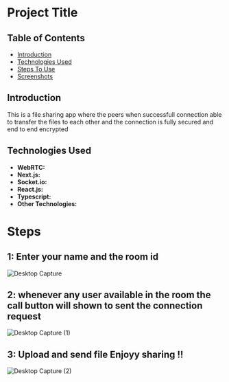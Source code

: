# Project Title

## Table of Contents

- [Introduction](#introduction)
- [Technologies Used](#technologies-used)
- [Steps To Use](#technologies-used)
- [Screenshots](#screenshots)

## Introduction

This is a file sharing app where the peers when successfull connection able to transfer the files to each other and the connection is fully secured and end to end encrypted

## Technologies Used

- **WebRTC:**
- **Next.js:** 
- **Socket.io:** 
- **React.js:** 
- **Typescript:** 
- **Other Technologies:**
  

# Steps
## 1: Enter your name and the room id
![Desktop Capture](https://github.com/singhJasvinder101/XShare/assets/131908922/3e43d5d7-8cab-45c8-b8d4-0366a8b0a605)

## 2: whenever any user available in the room the call button will shown to sent the connection request
![Desktop Capture (1)](https://github.com/singhJasvinder101/XShare/assets/131908922/5c48f82a-d415-4b07-8480-f85baed76d2b)

## 3: Upload and send file Enjoyy sharing !!

![Desktop Capture (2)](https://github.com/singhJasvinder101/XShare/assets/131908922/f2438522-d8ff-45c3-9a1a-f82b1b509836)

